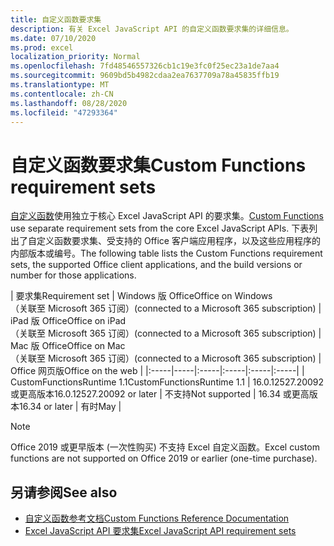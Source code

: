 ```yaml
---
title: 自定义函数要求集
description: 有关 Excel JavaScript API 的自定义函数要求集的详细信息。
ms.date: 07/10/2020
ms.prod: excel
localization_priority: Normal
ms.openlocfilehash: 7fd48546557326cb1c19e3fc0f25ec23a1de7aa4
ms.sourcegitcommit: 9609bd5b4982cdaa2ea7637709a78a45835ffb19
ms.translationtype: MT
ms.contentlocale: zh-CN
ms.lasthandoff: 08/28/2020
ms.locfileid: "47293364"
---
```

# <a name="custom-functions-requirement-sets"></a><span data-ttu-id="3262b-103">自定义函数要求集</span><span class="sxs-lookup"><span data-stu-id="3262b-103">Custom Functions requirement sets</span></span>

<span data-ttu-id="3262b-104">[自定义函数](./custom-functions-overview.md)使用独立于核心 Excel JavaScript API 的要求集。</span><span class="sxs-lookup"><span data-stu-id="3262b-104">[Custom Functions](./custom-functions-overview.md) use separate requirement sets from the core Excel JavaScript APIs.</span></span> <span data-ttu-id="3262b-105">下表列出了自定义函数要求集、受支持的 Office 客户端应用程序，以及这些应用程序的内部版本或编号。</span><span class="sxs-lookup"><span data-stu-id="3262b-105">The following table lists the Custom Functions requirement sets, the supported Office client applications, and the build versions or number for those applications.</span></span>

|  <span data-ttu-id="3262b-106">要求集</span><span class="sxs-lookup"><span data-stu-id="3262b-106">Requirement set</span></span>  |  <span data-ttu-id="3262b-107">Windows 版 Office</span><span class="sxs-lookup"><span data-stu-id="3262b-107">Office on Windows</span></span><br><span data-ttu-id="3262b-108">（关联至 Microsoft 365 订阅）</span><span class="sxs-lookup"><span data-stu-id="3262b-108">(connected to a Microsoft 365 subscription)</span></span>  |  <span data-ttu-id="3262b-109">iPad 版 Office</span><span class="sxs-lookup"><span data-stu-id="3262b-109">Office on iPad</span></span><br><span data-ttu-id="3262b-110">（关联至 Microsoft 365 订阅）</span><span class="sxs-lookup"><span data-stu-id="3262b-110">(connected to a Microsoft 365 subscription)</span></span>  |  <span data-ttu-id="3262b-111">Mac 版 Office</span><span class="sxs-lookup"><span data-stu-id="3262b-111">Office on Mac</span></span><br><span data-ttu-id="3262b-112">（关联至 Microsoft 365 订阅）</span><span class="sxs-lookup"><span data-stu-id="3262b-112">(connected to a Microsoft 365 subscription)</span></span>  | <span data-ttu-id="3262b-113">Office 网页版</span><span class="sxs-lookup"><span data-stu-id="3262b-113">Office on the web</span></span> |
|:-----|-----|:-----|:-----|:-----|:-----|
| <span data-ttu-id="3262b-114">CustomFunctionsRuntime 1.1</span><span class="sxs-lookup"><span data-stu-id="3262b-114">CustomFunctionsRuntime 1.1</span></span> | <span data-ttu-id="3262b-115">16.0.12527.20092 或更高版本</span><span class="sxs-lookup"><span data-stu-id="3262b-115">16.0.12527.20092 or later</span></span> | <span data-ttu-id="3262b-116">不支持</span><span class="sxs-lookup"><span data-stu-id="3262b-116">Not supported</span></span> | <span data-ttu-id="3262b-117">16.34 或更高版本</span><span class="sxs-lookup"><span data-stu-id="3262b-117">16.34 or later</span></span> | <span data-ttu-id="3262b-118">有时</span><span class="sxs-lookup"><span data-stu-id="3262b-118">May</span></span> |

> [!NOTE]
> <span data-ttu-id="3262b-119">Office 2019 或更早版本 (一次性购买) 不支持 Excel 自定义函数。</span><span class="sxs-lookup"><span data-stu-id="3262b-119">Excel custom functions are not supported on Office 2019 or earlier (one-time purchase).</span></span>

## <a name="see-also"></a><span data-ttu-id="3262b-120">另请参阅</span><span class="sxs-lookup"><span data-stu-id="3262b-120">See also</span></span>

- [<span data-ttu-id="3262b-121">自定义函数参考文档</span><span class="sxs-lookup"><span data-stu-id="3262b-121">Custom Functions Reference Documentation</span></span>](/javascript/api/custom-functions-runtime)
- [<span data-ttu-id="3262b-122">Excel JavaScript API 要求集</span><span class="sxs-lookup"><span data-stu-id="3262b-122">Excel JavaScript API requirement sets</span></span>](../reference/requirement-sets/excel-api-requirement-sets.md)
